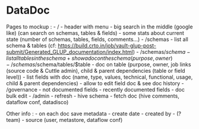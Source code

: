 # DataDoc

Pages to mockup :
    - /
        - header with menu
        - big search in the middle (google like) (can search on schemas, tables & fields)
        - some stats about current state (number of schemas, tables, fields, comments...)
    - /schemas
        - list all schema & tables (cf: https://build.crto.in/job/vault-glup-post-submit/Generated_GLUP_documentation/index.html)
    - /schemas/$schema
        - list all tables in the schema + show a doc on the schema (purpose, owner)
    - /schemas/$schema/tables/$table
        - doc on table (purpose, owner, job links (source code & Cuttle admin), child & parent dependencies (table or field level))
        - list fields with doc (name, type, values, technical, functional, usage, child & parent dependencies)
        - allow to edit field doc & see doc history
    - /governance
        - not documented fields
        - recently documented fields
        - doc bulk edit
    - /admin
        - refresh
            - hive schema
            - fetch doc (hive comments, dataflow conf, datadisco)

Other info :
    - on each doc save metadata
        - create date
        - created by
        - (? team)
        - source (user, metastore, dataflow conf)
